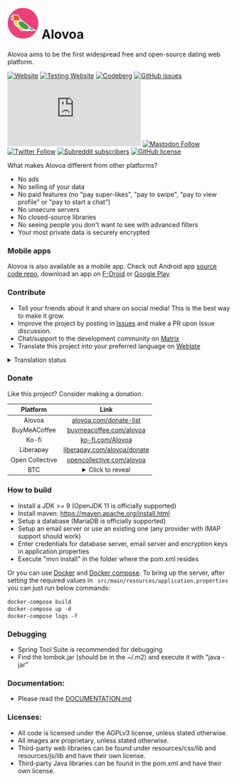 # <img src="https://raw.githubusercontent.com/Alovoa/alovoa/master/src/main/resources/static/img/android-chrome-192x192.png" width="70"> Alovoa

Alovoa aims to be the first widespread free and open-source dating web platform.

[![Website](https://img.shields.io/website?url=https%3A%2F%2Falovoa.com%2F)](https://alovoa.com/)
[![Testing Website](https://img.shields.io/website?url=https%3A%2F%2Fbeta.alovoa.com%2F?label=Testing)](https://beta.alovoa.com/)
[![Codeberg](https://img.shields.io/badge/Codeberg-Mirror-blue?logo=codeberg)](https://codeberg.org/Nonononoki/alovoa)
[![GitHub issues](https://img.shields.io/github/issues/Alovoa/Alovoa?color=red)](https://github.com/Alovoa/alovoa/issues)
[![Matrix](https://img.shields.io/matrix/alovoa_love:matrix.org?label=Matrix%20chat)](https://matrix.to/#/#alovoa_love:matrix.org)
[![Mastodon Follow](https://img.shields.io/mastodon/follow/106347928891909537?label=Mastodon&style=social)](https://mastodon.social/@alovoa_love)
[![Twitter Follow](https://img.shields.io/twitter/follow/alovoa_love?label=Twitter&style=social)](https://twitter.com/alovoa_love)
[![Subreddit subscribers](https://img.shields.io/reddit/subreddit-subscribers/Alovoa?label=Subreddit&style=social)](https://www.reddit.com/r/Alovoa/)
[![GitHub license](https://img.shields.io/github/license/Alovoa/Alovoa?color=lightgrey)](/LICENSE)

What makes Alovoa different from other platforms?
- No ads
- No selling of your data
- No paid features (no "pay super-likes", "pay to swipe", "pay to view profile" or "pay to start a chat")
- No unsecure servers
- No closed-source libraries
- No seeing people you don't want to see with advanced filters
- Your most private data is securely encrypted

### Mobile apps

Alovoa is also available as a mobile app. Check out Android app [source code repo](https://github.com/Alovoa/alovoa-android), download an app on [F-Droid](https://f-droid.org/en/packages/com.alovoa.alovoa/) or [Google Play](https://play.google.com/store/apps/details?id=com.alovoa.alovoa_playstore)

### Contribute
- Tell your friends about it and share on social media! This is the best way to make it grow.
- Improve the project by posting in [Issues](https://github.com/aha999/markdown-templates/issues) and make a PR upon Issue discussion.
- Chat/support to the development community on [Matrix](https://matrix.to/#/#alovoa_love:matrix.org)
- Translate this project into your preferred language on [Weblate](https://hosted.weblate.org/projects/alovoa/alovoa/)

<details>
  <summary>Translation status</summary>
  
[![Translation Status](https://hosted.weblate.org/widgets/alovoa/-/multi-auto.svg)](https://hosted.weblate.org/engage/alovoa/)
</details>

### Donate
Like this project? Consider making a donation.

| Platform        | Link                                                                                              |
| :-------------: | :----------------------------------------:                                                        |
| Alovoa          | [alovoa.com/donate-list](https://alovoa.com/donate-list)                                          |
| BuyMeACoffee    | [buymeacoffee.com/alovoa](https://www.buymeacoffee.com/alovoa)                                    |
| Ko-fi           | [ko-fi.com/Alovoa](https://ko-fi.com/Alovoa)                                                      |
| Liberapay       | [liberapay.com/alovoa/donate](https://liberapay.com/alovoa/donate)                                |
| Open Collective | [opencollective.com/alovoa](https://opencollective.com/alovoa)                                    |
| BTC             | <details><summary>Click to reveal</summary>`bc1q5yejhe5rv0m7j0euxml7klkd2ummw0gc3vx58p`</details> |


### How to build
- Install a JDK >= 9 (OpenJDK 11 is officially supported)
- Install maven: https://maven.apache.org/install.html
- Setup a database (MariaDB is officially supported)
- Setup an email server or use an existing one (any provider with IMAP support should work)
- Enter credentials for database server, email server and encryption keys in application.properties
- Execute "mvn install" in the folder where the pom.xml resides

Or you can use [Docker](https://docs.docker.com/engine/install/) and [Docker compose](https://docs.docker.com/compose/).
To bring up the server, after setting the required values in ` src/main/resources/application.properties` you can just run below commands:
``` 
docker-compose build
docker-compose up -d
docker-compose logs -f
```

### Debugging
- Spring Tool Suite is recommended for debugging
- Find the lombok.jar (should be in the ~/.m2) and execute it with "java -jar"

### Documentation:
- Please read the [DOCUMENTATION.md](/DOCUMENTATION.md)

### Licenses:
- All code is licensed under the AGPLv3 license, unless stated otherwise. 
- All images are proprietary, unless stated otherwise.
- Third-party web libraries can be found under resources/css/lib and resources/js/lib and have their own license.
- Third-party Java libraries can be found in the pom.xml and have their own license.

